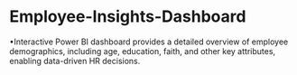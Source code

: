 # Employee-Insights-Dashboard
•Interactive Power BI dashboard provides a detailed overview of employee demographics, including age, education, faith, and other key attributes, enabling data-driven HR decisions.
